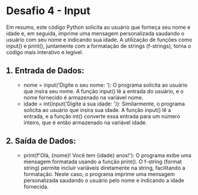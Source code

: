 <h1>Desafio 4 - Input</h1>
<p>
  Em resumo, este código Python solicita ao usuário que forneça seu nome e idade e, em seguida, imprime uma mensagem personalizada saudando o usuário com seu nome e indicando sua idade. A utilização de funções como input() e print(), juntamente com a formatação de strings (f-strings), torna o código mais interativo e legível.
</p>
<ol>
  <h2><li>Entrada de Dados:</li></h2>
  <ul>
    <li>nome = input('Digite o seu nome: '): O programa solicita ao usuário que insira seu nome. A função input() lê a entrada do usuário, e o nome fornecido é armazenado na variável nome.</li>
    <li>idade = int(input('Digite a sua idade: ')): Similarmente, o programa solicita ao usuário que insira sua idade. A função input() lê a entrada, e a função int() converte essa entrada para um número inteiro, que é então armazenado na variável idade.</li>
  </ul>

  <h2><li>Saída de Dados:</li></h2>
  <ul>
    <li>print(f'Olá, {nome}! Você tem {idade} anos!'): O programa exibe uma mensagem formatada usando a função print(). O f-string (format string) permite incluir variáveis diretamente na string, facilitando a formatação. Neste caso, o programa imprime uma mensagem personalizada saudando o usuário pelo nome e indicando a idade fornecida.</li>
  </ul>
      
</ol>
